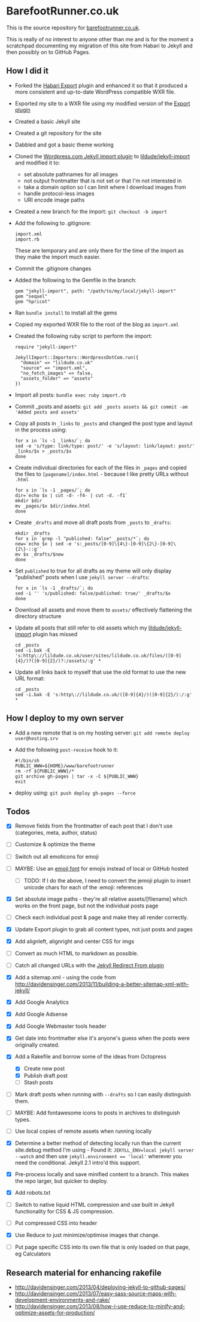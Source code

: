 # BarefootRunner.co.uk

This is the source repository for [barefootrunner.co.uk](http://barefootrunner.co.uk).

This is really of no interest to anyone other than me and is for the moment a scratchpad documenting my migration of this site from Habari to Jekyll and then possibly on to GitHub Pages.

## How I did it
- Forked the [Habari Export](https://github.com/habari-extras/export) plugin and enhanced it so that it produced a more consistent and up-to-date WordPress compatible WXR file.
- Exported my site to a WXR file using my modified version of the [Export plugin](https://github.com/lildude/export)
- Created a basic Jekyll site
- Created a git repository for the site
- Dabbled and got a basic theme working
- Cloned the [Wordpress.com Jekyll import plugin](http://import.jekyllrb.com/docs/wordpressdotcom/) to [lildude/jekyll-import](https://github.com/lildude/jekyll-import) and modified it to:
  - set absolute pathnames for all images
  - not output frontmatter that is not set or that I'm not interested in
  - take a domain option so I can limit where I download images from
  - handle protocol-less images
  - URI encode image paths
- Created a new branch for the import: `git checkout -b import`
- Add the following to .gitignore:

  ```
  import.xml
  import.rb
  ```

  These are temporary and are only there for the time of the import as they make the import much easier.

- Commit the .gitignore changes
- Added the following to the Gemfile in the branch:

  ```
  gem "jekyll-import", path: "/path/to/my/local/jekyll-import"
  gem "sequel"
  gem "hpricot"
  ```

- Ran `bundle install` to install all the gems
- Copied my exported WXR file to the root of the blog as `import.xml`
- Created the following ruby script to perform the import:

  ```
  require "jekyll-import"

  JekyllImport::Importers::WordpressDotCom.run({
    "domain" => "lildude.co.uk"
    "source" => "import.xml",
    "no_fetch_images" => false,
    "assets_folder" => "assets"
  })
  ```

- Import all posts: `bundle exec ruby import.rb`
- Commit _posts and assets: `git add _posts assets && git commit -am 'Added posts and assets'`
- Copy all posts in `_links` to `_posts` and changed the post type and layout in the process using:
  ```
  for x in `ls -1 _links/`; do
  sed -e 's/type: link/type: post/' -e 's/layout: link/layout: post/' _links/$x > _posts/$x
  done
  ```

- Create individual directories for each of the files in `_pages` and copied the files to `[pagename]/index.html` - because I like pretty URLs without `.html`
  ```
  for x in `ls -1 _pages/`; do
  dir=`echo $x | cut -d- -f4- | cut -d. -f1`
  mkdir $dir
  mv _pages/$x $dir/index.html
  done
  ```

- Create `_drafts` and move all draft posts from `_posts` to `_drafts`:

  ```
  mkdir _drafts
  for x in `grep -l "published: false" _posts/*`; do
  new=`echo $x | sed -e 's:_posts/[0-9]\{4\}-[0-9]\{2\}-[0-9]\{2\}-::g'`
  mv $x _drafts/$new
  done
  ```

- Set `published` to true for all drafts as my theme will only display "published" posts when I use `jekyll server --drafts`:

  ```
  for x in `ls -1 _drafts/`; do
  sed -i '' 's/published: false/published: true/' _drafts/$x
  done
  ```

- Download all assets and move them to `assets/` effectively flattening the directory structure
- Update all posts that still refer to old assets which my [lildude/jekyll-import](https://github.com/lildude/jekyll-import) plugin has missed

  ```
  cd _posts
  sed -i.bak -E 's:http\://lildude.co.uk/user/sites/lildude.co.uk/files/([0-9]{4}/)?([0-9]{2}/)?:/assets/:g' *
  ```

- Update all links back to myself that use the old format to use the new URL format:

  ```
  cd _posts
  sed -i.bak -E 's:http\://lildude.co.uk/([0-9]{4}/)([0-9]{2}/):/:g' *
  ```

## How I deploy to my own server

- Add a new remote that is on my hosting server:
  `git add remote deploy user@hosting.srv`
- Add the following `post-receive` hook to it:

  ```
  #!/bin/sh
  PUBLIC_WWW=${HOME}/www/barefootrunner
  rm -rf ${PUBLIC_WWW}/*
  git archive gh-pages | tar -x -C ${PUBLIC_WWW}
  exit
  ```
- deploy using: `git push deploy gh-pages --force`

## Todos

- [x] Remove fields from the frontmatter of each post that I don't use (categories, meta, author, status)
- [ ] Customize & optimize the theme
- [ ] Switch out all emoticons for emoji
- [ ] MAYBE: Use an [emoji font](http://emojisymbols.com/) for emojis instead of local or GitHub hosted
  - [ ] TODO: If I do the above, I need to convert the jemoji plugin to insert unicode chars for each of the :emoji: references
- [x] Set absolute image paths - they're all relative assets/[filename] which works on the front page, but not the individual posts page
- [ ] Check each individual post & page and make they all render correctly.
- [x] Update Export plugin to grab all content types, not just posts and pages
- [x] Add alignleft, alignright and center CSS for imgs
- [ ] Convert as much HTML to markdown as possible.
- [ ] Catch all changed URLs with the [Jekyll Redirect From plugin](https://github.com/jekyll/jekyll-redirect-from/)
- [x] Add a sitemap.xml - using the code from http://davidensinger.com/2013/11/building-a-better-sitemap-xml-with-jekyll/
- [x] Add Google Analytics
- [x] Add Google Adsense
- [x] Add Google Webmaster tools header
- [x] Get date into frontmatter else it's anyone's guess when the posts were originally created.
- [x] Add a Rakefile and borrow some of the ideas from Octopress
  - [x] Create new post
  - [x] Publish draft post
  - [ ] Stash posts
- [ ] Mark draft posts when running with `--drafts` so I can easily distinguish them.
- [ ] MAYBE: Add fontawesome icons to posts in archives to distinguish types.
- [ ] Use local copies of remote assets when running locally
- [x] Determine a better method of detecting locally run than the current site.debug method I'm using - Found it: `JEKYLL_ENV=local jekyll server --watch` and then use `jekyll.environment == 'local'` wherever you need the conditional. Jekyll 2.1 intro'd this support.
- [x] Pre-process locally and save minified content to a branch.  This makes the repo larger, but quicker to deploy.
- [x] Add robots.txt
- [ ] Switch to native liquid HTML compression and use built in Jekyll functionality for CSS & JS compression.
- [ ] Put compressed CSS into header
- [x] Use Reduce to just minimize/optimise images that change.
- [ ] Put page specific CSS into its own file that is only loaded on that page, eg Calculators


## Research material for enhancing rakefile

- http://davidensinger.com/2013/04/deploying-jekyll-to-github-pages/
- http://davidensinger.com/2013/07/easy-sass-source-maps-with-development-environments-and-rake/
- http://davidensinger.com/2013/08/how-i-use-reduce-to-minify-and-optimize-assets-for-production/
